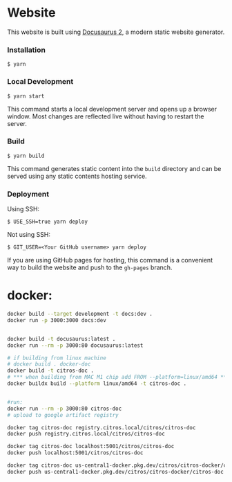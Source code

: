 # Website

This website is built using [Docusaurus 2](https://docusaurus.io/), a modern static website generator.

### Installation

```
$ yarn
```

### Local Development

```
$ yarn start
```

This command starts a local development server and opens up a browser window. Most changes are reflected live without having to restart the server.

### Build

```
$ yarn build
```

This command generates static content into the `build` directory and can be served using any static contents hosting service.

### Deployment

Using SSH:

```
$ USE_SSH=true yarn deploy
```

Not using SSH:

```
$ GIT_USER=<Your GitHub username> yarn deploy
```

If you are using GitHub pages for hosting, this command is a convenient way to build the website and push to the `gh-pages` branch.




# docker:
```bash
docker build --target development -t docs:dev .
docker run -p 3000:3000 docs:dev


docker build -t docusaurus:latest .
docker run --rm -p 3000:80 docusaurus:latest
```



```bash
# if building from linux machine
# docker build . docker-doc
docker build -t citros-doc . 
# *** when building from MAC M1 chip add FROM --platform=linux/amd64 ***
docker buildx build --platform linux/amd64 -t citros-doc .   


#run: 
docker run --rm -p 3000:80 citros-doc
# upload to google artifact registry

docker tag citros-doc registry.citros.local/citros/citros-doc
docker push registry.citros.local/citros/citros-doc

docker tag citros-doc localhost:5001/citros/citros-doc
docker push localhost:5001/citros/citros-doc

docker tag citros-doc us-central1-docker.pkg.dev/citros/citros-docker/citros-doc
docker push us-central1-docker.pkg.dev/citros/citros-docker/citros-doc

``` 
